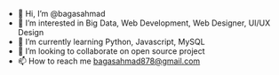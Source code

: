 - 👋 Hi, I’m @bagasahmad
- 👀 I’m interested in Big Data, Web Development, Web Designer, UI/UX Design
- 🌱 I’m currently learning Python, Javascript, MySQL
- 💞️ I’m looking to collaborate on open source project
- 📫 How to reach me bagasahmad878@gmail.com

<!---
bagasahmad/bagasahmad is a ✨ special ✨ repository because its `README.md` (this file) appears on your GitHub profile.
You can click the Preview link to take a look at your changes.
--->
